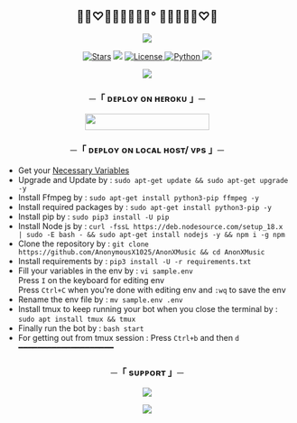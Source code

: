 <h2 align="center">
       ⎯꯭‌♡𝙄𝙨𝙝𝙖𝙣𝙞°‌⁪ 𝙈𝙪𝙨𝙞𝙘♡⎯
</h2>

<p align="center">
  <img src="https://te.legra.ph/file/a5cb73cdd0e7455f33960.jpg">
</p>

<p align="center">
<a href="https://github.com/MyraTeam204/IshaniMusic/stargazers"><img src="https://img.shields.io/github/stars/MyraTeam204/IshaniMusic?color=black&logo=github&logoColor=black&style=for-the-badge" alt="Stars" /></a>
<a href="https://github.com/MyraTeam204/IshaniMusic/network/members"> <img src="https://img.shields.io/github/forks/MyraTeam204/IshaniMusic?color=black&logo=github&logoColor=black&style=for-the-badge" /></a>
<a href="https://github.com/MyraTeam204/IshaniMusic/blob/master/LICENSE"> <img src="https://img.shields.io/badge/License-MIT-blueviolet?style=for-the-badge" alt="License" /> </a>
<a href="https://www.python.org/"> <img src="https://img.shields.io/badge/Written%20in-Python-orange?style=for-the-badge&logo=python" alt="Python" /> </a>
<a href="https://github.com/MyraTeam204/IshaniMusic/commits/MyraTeam204"> <img src="https://img.shields.io/github/last-commit/MyraTeam204/IshaniMusic?color=blue&logo=github&logoColor=green&style=for-the-badge" /></a>
</p>

<p align="center">
  <img src="https://te.legra.ph/file/efd08b3e528d83e8f4781.jpg">
</p>

<h3 align="center">
    ─「 ᴅᴇᴩʟᴏʏ ᴏɴ ʜᴇʀᴏᴋᴜ 」─
</h3>

<p align="center"><a href="https://dashboard.heroku.com/new?template=https://github.com/MyraTeam204/IshaniMusic"> <img src="https://img.shields.io/badge/Deploy%20On%20Heroku-black?style=for-the-badge&logo=heroku" width="220" height="28.45"/></a></p>

<h3 align="center">
    ─「 ᴅᴇᴩʟᴏʏ ᴏɴ ʟᴏᴄᴀʟ ʜᴏsᴛ/ ᴠᴘs 」─
</h3>

- Get your [Necessary Variables](https://github.com/AnonymousX1025/AnonXMusic/blob/master/sample.env)
- Upgrade and Update by :
`sudo apt-get update && sudo apt-get upgrade -y`
- Install Ffmpeg by :
`sudo apt-get install python3-pip ffmpeg -y`
- Install required packages by :
`sudo apt-get install python3-pip -y`
- Install pip by :
`sudo pip3 install -U pip`
- Install Node js by :
`curl -fssL https://deb.nodesource.com/setup_18.x | sudo -E bash - && sudo apt-get install nodejs -y && npm i -g npm`
- Clone the repository by :
`git clone https://github.com/AnonymousX1025/AnonXMusic && cd AnonXMusic`
- Install requirements by :
`pip3 install -U -r requirements.txt`
- Fill your variables in the env by :
`vi sample.env`<br>
Press `I` on the keyboard for editing env<br>
Press `Ctrl+C` when you're done with editing env and `:wq` to save the env<br>
- Rename the env file by :
`mv sample.env .env`
- Install tmux to keep running your bot when you close the terminal by :
`sudo apt install tmux && tmux`
- Finally run the bot by :
`bash start`
- For getting out from tmux session : Press `Ctrl+b` and then `d`<br>
━━━━━━━━━━━━━━━━━━━━

<h3 align="center">
    ─「 sᴜᴩᴩᴏʀᴛ 」─
</h3>

<p align="center">
<a href="https://telegram.me/AboutRajop"><img src="https://img.shields.io/badge/-Support%20Group-blue.svg?style=for-the-badge&logo=Telegram"></a>
</p>

<p align="center">
<a href="https://telegram.me/RajAssosiation"><img src="https://img.shields.io/badge/-Support%20Channel-blue.svg?style=for-the-badge&logo=Telegram"></a>
</p>
